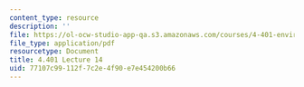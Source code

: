 ```yaml
---
content_type: resource
description: ''
file: https://ol-ocw-studio-app-qa.s3.amazonaws.com/courses/4-401-environmental-technologies-in-buildings-fall-2018/77107c99112f7c2e4f90e7e454200b66_MIT4_401F18_lec14.pdf
file_type: application/pdf
resourcetype: Document
title: 4.401 Lecture 14
uid: 77107c99-112f-7c2e-4f90-e7e454200b66
---
```

